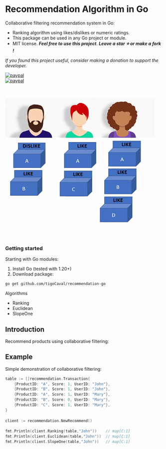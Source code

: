 # Recommendation Algorithm in Go

Collaborative filtering recommendation system in Go:
- Ranking algorithm using likes/dislikes or numeric ratings.
- This package can be used in any Go project or module.
- MIT license. ***Feel free to use this project***. ***Leave a star :star: or make a fork !***  

*If you found this project useful, consider making a donation to support the developer.*  

[![paypal](https://www.paypalobjects.com/pt_BR/BR/i/btn/btn_donateCC_LG.gif)](https://www.paypal.com/donate?hosted_button_id=S7FBV5N6ZTRXQ)  
[![paypal](https://www.paypalobjects.com/en_US/i/btn/btn_donateCC_LG.gif)](https://www.paypal.com/donate?hosted_button_id=PPDESEV98R8KS)

[![](https://github.com/tigoCaval/images/blob/main/web/recommend.gif)](https://github.com/tigoCaval/recommendation-go)

### Getting started
Starting with Go modules:

1. Install Go (tested with 1.20+)
2. Download package:  
```bash
go get github.com/tigoCaval/recommendation-go
```
Algorithms
* Ranking
* Euclidean
* SlopeOne

## Introduction
Recommend products using collaborative filtering:

## Example

Simple demonstration of collaborative filtering:

```go
table := []recommendation.Transaction{
    {ProductID: "A", Score: 1, UserID: "John"},
    {ProductID: "B", Score: 1, UserID: "John"},
    {ProductID: "A", Score: 1, UserID: "Mary"},
    {ProductID: "B", Score: 0, UserID: "Mary"},
    {ProductID: "C", Score: 1, UserID: "Mary"},
}

client := recommendation.NewRecommend()

fmt.Println(client.Ranking(table,"John"))    // map[C:1]
fmt.Println(client.Euclidean(table,"John"))  // map[C:1]
fmt.Println(client.SlopeOne(table,"John"))   // map[C:1]



```
